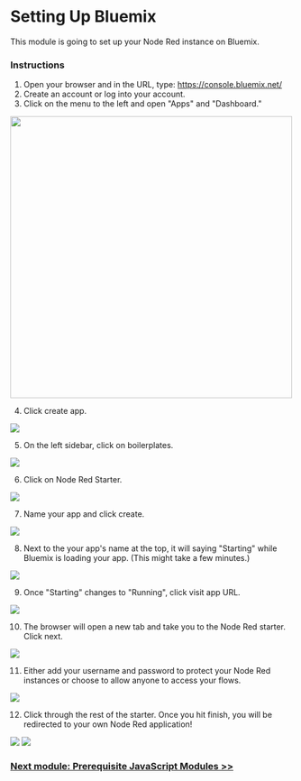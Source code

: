 # Setting Up Bluemix

This module is going to set up your Node Red instance on Bluemix. 

### Instructions

1. Open your browser and in the URL, type: https://console.bluemix.net/
2. Create an account or log into your account.
3. Click on the menu to the left and open "Apps" and "Dashboard."

<img src="../Chapter%201%20-%20Getting%20Started/Screenshots/open_dash.png" height="500">

4. Click create app. 

<img src="../Chapter%201%20-%20Getting%20Started/Screenshots/create_app.png" height="">

5. On the left sidebar, click on boilerplates. 

<img src="../Chapter%201%20-%20Getting%20Started/Screenshots/boilerplates.png" height="">

6. Click on Node Red Starter. 

<img src="../Chapter%201%20-%20Getting%20Started/Screenshots/nr_start.png" height="">

7. Name your app and click create. 

<img src="../Chapter%201%20-%20Getting%20Started/Screenshots/name_n_create.png" height="">
 
8. Next to the your app's name at the top, it will saying "Starting" while Bluemix is loading your app. (This might take a few minutes.)

<img src="../Chapter%201%20-%20Getting%20Started/Screenshots/starting.png" height="">

9. Once "Starting" changes to "Running", click visit app URL. 

<img src="../Chapter%201%20-%20Getting%20Started/Screenshots/running.png" height="">

10. The browser will open a new tab and take you to the Node Red starter. Click next.

<img src="../Chapter%201%20-%20Getting%20Started/Screenshots/starter1.png" height="">

11. Either add your username and password to protect your Node Red instances or choose to allow anyone to access your flows. 

<img src="../Chapter%201%20-%20Getting%20Started/Screenshots/starter2.png" height="">

12. Click through the rest of the starter. Once you hit finish, you will be redirected to your own Node Red application!

<img src="../Chapter%201%20-%20Getting%20Started/Screenshots/NR_opening.png" height="">

<img src="../Chapter%201%20-%20Getting%20Started/Screenshots/nr.png" height="">

### [Next module: Prerequisite JavaScript Modules >>](../Chapter%201%20-%20Getting%20Started/2.%20Prerequisite%20JavaScript%20Modules.md)
